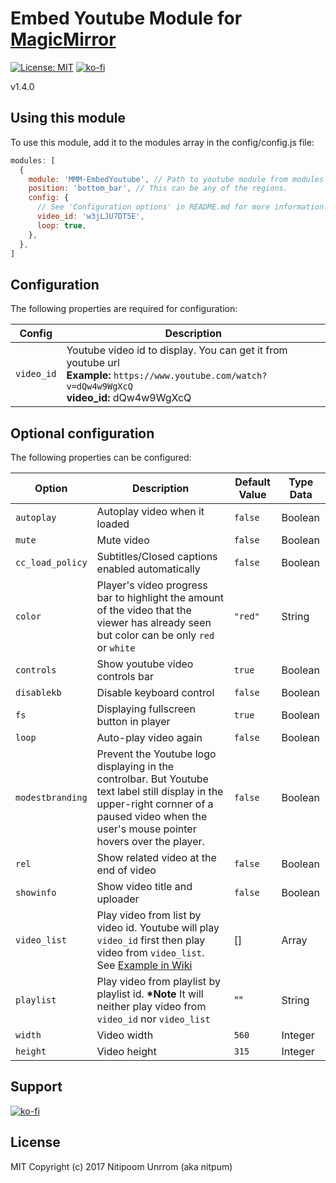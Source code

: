 # Embed Youtube Module for [MagicMirror](https://github.com/MichMich/MagicMirror)

[![License: MIT](https://img.shields.io/badge/License-MIT-blue.svg)](https://opensource.org/licenses/MIT) [![ko-fi](https://ko-fi.com/img/githubbutton_sm.svg)](https://ko-fi.com/F1F21LCOB)

v1.4.0

## Using this module

To use this module, add it to the modules array in the config/config.js file:

```js
modules: [
  {
    module: 'MMM-EmbedYoutube', // Path to youtube module from modules folder Exmaple: MagicMirror/modules/custom/MMM-EmbedYoutube/ so it's custom/MMM-EmbedYoutube
    position: 'bottom_bar', // This can be any of the regions.
    config: {
      // See 'Configuration options' in README.md for more information.
      video_id: 'w3jLJU7DT5E',
      loop: true,
    },
  },
]
```

## Configuration

The following properties are required for configuration:

| Config     | Description                                                                                                                                                |
| ---------- | ---------------------------------------------------------------------------------------------------------------------------------------------------------- |
| `video_id` | Youtube video id to display. You can get it from youtube url <br> **Example:** `https://www.youtube.com/watch?v=dQw4w9WgXcQ` <br>**video_id:** dQw4w9WgXcQ |

## Optional configuration

The following properties can be configured:

| Option           | Description                                                                                                                                                                                    | Default Value | Type Data |
| ---------------- | ---------------------------------------------------------------------------------------------------------------------------------------------------------------------------------------------- | ------------- | --------- |
| `autoplay`       | Autoplay video when it loaded                                                                                                                                                                  | `false`       | Boolean   |
| `mute`           | Mute video                                                                                                                                                                                     | `false`       | Boolean   |
| `cc_load_policy` | Subtitles/Closed captions enabled automatically                                                                                                                                                | `false`       | Boolean   |
| `color`          | Player's video progress bar to highlight the amount of the video that the viewer has already seen but color can be only `red` or `white`                                                       | `"red"`       | String    |
| `controls`       | Show youtube video controls bar                                                                                                                                                                | `true`        | Boolean   |
| `disablekb`      | Disable keyboard control                                                                                                                                                                       | `false`       | Boolean   |
| `fs`             | Displaying fullscreen button in player                                                                                                                                                         | `true`        | Boolean   |
| `loop`           | Auto-play video again                                                                                                                                                                          | `false`       | Boolean   |
| `modestbranding` | Prevent the Youtube logo displaying in the controlbar. But Youtube text label still display in the upper-right cornner of a paused video when the user's mouse pointer hovers over the player. | `false`       | Boolean   |
| `rel`            | Show related video at the end of video                                                                                                                                                         | `false`       | Boolean   |
| `showinfo`       | Show video title and uploader                                                                                                                                                                  | `false`       | Boolean   |
| `video_list`     | Play video from list by video id. Youtube will play `video_id` first then play video from `video_list`. See [Example in Wiki](https://github.com/nitpum/MMM-EmbedYoutube/wiki/Custom-Playlist) | []            | Array     |
| `playlist`       | Play video from playlist by playlist id. **\*Note** It will neither play video from `video_id` nor `video_list`                                                                                | ""            | String    |
| `width`          | Video width                                                                                                                                                                                    | `560`         | Integer   |
| `height`         | Video height                                                                                                                                                                                   | `315`         | Integer   |

## Support

[![ko-fi](https://ko-fi.com/img/githubbutton_sm.svg)](https://ko-fi.com/F1F21LCOB)

## License

MIT Copyright (c) 2017 Nitipoom Unrrom (aka nitpum)
